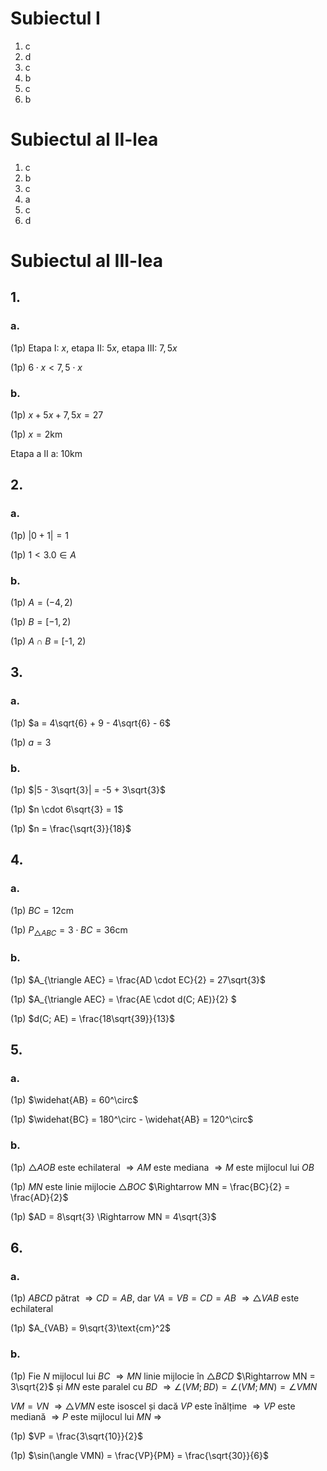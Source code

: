 # Subiectul I

1. c
2. d
3. c
4. b
5. c
6. b

# Subiectul al II-lea

1. c
2. b
3. c
4. a
5. c
6. d

# Subiectul al III-lea

## 1.

### a.

(1p) Etapa I: $x$, etapa II: $5x$, etapa III: $7,5x$

(1p) $6 \cdot x < 7,5 \cdot x$

### b.

(1p) $x + 5x + 7,5x = 27$

(1p) $x = 2\text{km}$

Etapa a II a: $10\text{km}$

## 2.

### a.

(1p) $|0 + 1| = 1$

(1p) $1 < 3.0 \in A$

### b.

(1p) $A = (-4, 2)$

(1p) $B = [-1, 2)$

(1p) $A \cap B$ = [-1, 2)

## 3.

### a.

(1p) $a = 4\sqrt{6} + 9 - 4\sqrt{6} - 6$

(1p) $a = 3$

### b.

(1p) $|5 - 3\sqrt{3}| = -5 + 3\sqrt{3}$

(1p) $n \cdot 6\sqrt{3} = 1$

(1p) $n = \frac{\sqrt{3}}{18}$

## 4.

### a.

(1p) $BC = 12\text{cm}$

(1p) $P_{\triangle ABC} = 3 \cdot BC = 36\text{cm}$

### b.

(1p) $A_{\triangle AEC} = \frac{AD \cdot EC}{2} = 27\sqrt{3}$

(1p) $A_{\triangle AEC} = \frac{AE \cdot d(C; AE)}{2} $

(1p) $d(C; AE) = \frac{18\sqrt{39}}{13}$ 

## 5.

### a.

(1p) $\widehat{AB}  = 60^\circ$

(1p) $\widehat{BC} = 180^\circ - \widehat{AB} = 120^\circ$

### b.

(1p) $\triangle AOB$ este echilateral $\Rightarrow AM$ este mediana $\Rightarrow M$ este mijlocul lui $OB$

(1p) $MN$ este linie mijlocie  $\triangle BOC$ $\Rightarrow MN = \frac{BC}{2} = \frac{AD}{2}$

(1p) $AD = 8\sqrt{3} \Rightarrow MN = 4\sqrt{3}$

## 6.

### a.

(1p) $ABCD$ pătrat $\Rightarrow CD = AB$, dar $VA = VB = CD = AB$ $\Rightarrow \triangle VAB$ este echilateral

(1p) $A_{VAB} = 9\sqrt{3}\text{cm}^2$

### b.

(1p) Fie $N$ mijlocul lui $BC$ $\Rightarrow MN$ linie mijlocie în $\triangle BCD$ $\Rightarrow MN = 3\sqrt{2}$ și $MN$ este paralel cu $BD$ $\Rightarrow \angle(VM; BD) = \angle(VM; MN) = \angle VMN$

 $VM = VN$ $\Rightarrow \triangle VMN$ este isoscel și dacă $VP$ este înălțime $\Rightarrow VP$ este mediană $\Rightarrow P$ este mijlocul lui $MN$ $\Rightarrow$

(1p) $VP = \frac{3\sqrt{10}}{2}$

(1p) $\sin(\angle VMN) = \frac{VP}{PM} = \frac{\sqrt{30}}{6}$
